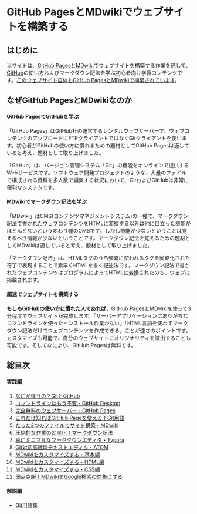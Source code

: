 # GitHub PagesとMDwikiでウェブサイトを構築する

## はじめに

当サイトは、[GitHub Pages](githubpages.md)と[MDwiki](mdwiki.md)でウェブサイトを構築する作業を通して、[GitHub](github.md)の使い方およびマークダウン記法を学ぶ初心者向け学習コンテンツです。[このウェブサイト自体もGitHub PagesとMDwikiで構築されています](https://github.com/akihiro-moriyama/how-to-publish-websites-on-github-pages)。

## なぜGitHub PagesとMDwikiなのか

#### GitHub PagesでGitHubを学ぶ

「GitHub Pages」はGitHub社の運営するレンタルウェブサーバーで、ウェブコンテンツのアップロードにFTPクライアントではなくGitクライアントを使います。初心者がGitHubの使い方に慣れるための題材としてGitHub Pagesは適していると考え、題材として取り上げました。

「GitHub」は、バージョン管理システム「Git」の機能をオンラインで提供するWebサービスです。ソフトウェア開発プロジェクトのような、大量のファイルで構成される資料を多人数で編集する状況において、GitおよびGitHubは非常に便利なシステムです。

#### MDwikiでマークダウン記法を学ぶ

「MDwiki」はCMS(コンテンツマネジメントシステム)の一種で、マークダウン記法で書かれたウェブコンテンツをHTMLに変換する以外は他に目立った機能がほとんどないという変わり種のCMSです。しかし機能が少ないということは覚えるべき情報が少ないということです。マークダウン記法を覚えるための題材としてMDwikiは適していると考え、題材として取り上げました。

「マークダウン記法」は、HTMLタグのうち頻繁に使われるタグを簡略化された符丁で表現することで素早くHTMLを書く記述法です。マークダウン記法で書かれたウェブコンテンツはプログラムによってHTMLに変換されたのち、ウェブに掲載されます。

#### 超速でウェブサイトを構築する

**もしもGitHubの使い方に慣れた人であれば**、GitHub PagesとMDwikiを使って3分程度でウェブサイトが完成します。「サーバーアプリケーションにありがちなコマンドラインを使ったインストール作業がない」「HTML言語を使わずマークダウン記法だけでウェブコンテンツを作成できる」ことが速さのポイントです。カスタマイズも可能で、自分のウェブサイトにオリジナリティを演出することも可能です。そしてなにより、GitHub Pagesは無料です。

## 総目次

#### 実践編

1. [なにが違うの？GitとGitHub](practice01.md)
1. [コマンドラインはもう不要・GitHub Desktop](practice02.md)
1. [完全無料のウェブサーバー・GitHub Pages](practice03.md)
1. [これだけ知ればGitHub Pageを使える！Git用語](practice04.md)
1. [たった2つのファイルでサイト構築・MDwiki](practice05.md)
1. [圧倒的な作業の効率化！マークダウン記法](practice06.md)
1. [真にミニマルなマークダウンエディタ・Typora](practice07.md)
1. [Git対応高機能テキストエディタ・ATOM](practice08.md)
1. [MDwikiをカスタマイズする・基本編](practice09.md)
1. [MDwikiをカスタマイズする・HTML編](practice10.md)
1. [MDwikiをカスタマイズする・CSS編](practice11.md)
1. [弱点克服！MDwikiをGoogle検索の対象にする](practice12.md)

#### 解説編

* [Git用語集](gitglossary.md)